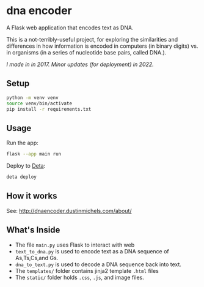 # dna encoder

A Flask web application that encodes text as DNA.

This is a not-terribly-useful project, for exploring the similarities and differences in how information is encoded in computers (in binary digits) vs. in organisms (in a series of nucleotide base pairs, called DNA.).

_I made in in 2017. Minor updates (for deployment) in 2022._

## Setup

```sh
python -m venv venv
source venv/bin/activate
pip install -r requirements.txt
```

## Usage

Run the app:

```sh
flask --app main run
```

Deploy to [Deta](https://docs.deta.sh/docs/micros/about/):

```sh
deta deploy
```

## How it works

See: http://dnaencoder.dustinmichels.com/about/

## What's Inside

- The file `main.py` uses Flask to interact with web
- `text_to_dna.py` is used to encode text as a DNA sequence of As,Ts,Cs,and Gs.
- `dna_to_text.py` is used to decode a DNA sequence back into text.
- The `templates/` folder contains jinja2 template `.html` files
- The `static/` folder holds `.css`, `.js`, and image files.
